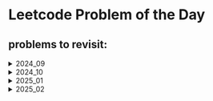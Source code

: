 # Leetcode Problem of the Day

## problems to revisit:

<details>
<summary>2024_09</summary>

|date|problem|link|revisited|
|:--|:-----|:---|:-------:|
|28|641|[Design Circular Deque](https://leetcode.com/problems/design-circular-deque/)|&cross;|
| | | | | 

</details>

<details>
<summary>2024_10</summary>

|date|problem|link|revisited|
|:--|:-----|:---|:-------:|
|12|641|[divide intervals into min no. of groups](https://leetcode.com/problems/divide-intervals-into-minimum-number-of-groups/description/)|&cross;|
|15 |2938 |[Separate Black and White Balls](https://leetcode.com/problems/separate-black-and-white-balls/description/?envType=daily-question&envId=2024-10-15) | &dash;| 
|16|1405|[Longest Happy String](https://leetcode.com/problems/longest-happy-string/description/) |&cross;|
|17|670|[Maximum Swap](https://leetcode.com/problems/maximum-swap/?envType=daily-question&envId=2024-10-17) |&cross;|

</details>

<details>
<summary>2025_01</summary>

|date|problem|link|topics|revisited|remarks|
|:--|:-----|:---|:-----:|:-------:|:------:|
|01|1422|[Maximum Score After Splitting a String](https://leetcode.com/problems/maximum-score-after-splitting-a-string/description/)| |&cross;| |
|02|2559|[Count Vowel Strings in Ranges](https://leetcode.com/problems/count-vowel-strings-in-ranges/?envType=daily-question&envId=2025-01-02)| |&cross;| |
|03|2270|[Number of Ways to Split Array](https://leetcode.com/problems/number-of-ways-to-split-array/?envType=daily-question&envId=2025-01-03)| |&cross;| |
|04|1930|[Unique Length-3 Palindromic Subsequences](https://leetcode.com/problems/unique-length-3-palindromic-subsequences/?envType=daily-question&envId=2025-01-04)| |&cross;|
|05|2381|[2381. Shifting Letters II](https://leetcode.com/problems/shifting-letters-ii/description/?envType=daily-question&envId=2025-01-05)| |&cross;| |
|06|1769|[1769. Minimum Number of Operations to Move All Balls to Each Box](https://leetcode.com/problems/minimum-number-of-operations-to-move-all-balls-to-each-box/?envType=daily-question&envId=2025-01-06)| |&cross;| retry atleast once.|
|07|1408|[1408. String Matching in an Array](https://leetcode.com/problems/string-matching-in-an-array/?envType=daily-question&envId=2025-01-07)|string, kmp|&cross;| solved using brute force. optimise using kmp|
|08|3042|[3042. Count Prefix and Suffix Pairs I](https://leetcode.com/problems/count-prefix-and-suffix-pairs-i/?envType=daily-question&envId=2025-01-08)|string, Trie|&cross;| solved using brute force. optimization needed|
|09|2185|[2185. Counting Words With a Given Prefix](https://leetcode.com/problems/counting-words-with-a-given-prefix/?envType=daily-question&envId=2025-01-09)|string, pattern matching|&cross;| solved using brute force. explore optimization|
|10|916|[916. Word Subsets](https://leetcode.com/problems/word-subsets/?envType=daily-question&envId=2025-01-10)|string, pattern matching|&cross;| solved but explore optimization|
|11|1400|[1400. Construct K Palindrome Strings](https://leetcode.com/problems/construct-k-palindrome-strings/?envType=daily-question&envId=2025-01-11)|string, map, greedy|&cross;| intution didn't came naturally, problem thik se samjha nhi tha.|
|12|2116|[2116. Check if a Parentheses String Can Be Valid](https://leetcode.com/problems/check-if-a-parentheses-string-can-be-valid/?envType=daily-question&envId=2025-01-12)|string, stack, greedy|&cross;| almost ho gya tha khudse.|
|13|2116|[3223. Minimum Length of String After Operations](https://leetcode.com/problems/minimum-length-of-string-after-operations/?envType=daily-question&envId=2025-01-13)|string, logical|&cross;|good easy question|
|14|2657|[2657. Find the Prefix Common Array of Two Arrays](https://leetcode.com/problems/find-the-prefix-common-array-of-two-arrays/?envType=daily-question&envId=2025-01-14)|array, hashtable, bit manipulation|&cross;|good easy practice problem|
|15|2429|[2429. Minimize XOR](https://leetcode.com/problems/minimize-xor/?envType=daily-question&envId=2025-01-15)|bit manipulation|&cross;|bit manipulation padhna padega|
|16|2425|[2425. Bitwise XOR of All Pairings](https://leetcode.com/problems/bitwise-xor-of-all-pairings/)|bit manipulation|&cross;|ho gya tha mujhse but bit manipulation padhna padega|
|17|2683|[2683. Neighboring Bitwise XOR](https://leetcode.com/problems/neighboring-bitwise-xor/?envType=daily-question&envId=2025-01-17)|bit manipulation|&cross;|tha easy question par hua nhi mujhse|
|18|1368|[1368. Minimum Cost to Make at Least One Valid Path in a Grid](https://leetcode.com/problems/minimum-cost-to-make-at-least-one-valid-path-in-a-grid/?envType=daily-question&envId=2025-01-18)|2d-array, bfs, shortest path, heap(priority queue), graph, matrix|&cross;|zero idea bas copy paste kiya hai|
|19|407|[407. Trapping Rain Water II](https://leetcode.com/problems/trapping-rain-water-ii/?envType=daily-question&envId=2025-01-19)|heap, priority queue, matrix|&cross;|zero idea bas copy paste kiya hai|
|20|2661|[2661. First Completely Painted Row or Column](https://leetcode.com/problems/first-completely-painted-row-or-column/?envType=daily-question&envId=2025-01-20)|array, hashing, matrix|&cross;|was a easy one, karne ka mann nhi kiya to approach dekha and coded myself|
|21|2017|[2017. Grid Game](https://leetcode.com/problems/grid-game/?envType=daily-question&envId=2025-01-21)|array, matrix|&cross;|was a easy one, khud karna chaiye tha...|
|22|1765|[1765. Map of Highest Peak](https://leetcode.com/problems/map-of-highest-peak/?envType=daily-question&envId=2025-01-22)|array, matrix, graph, multi-source-BFS|&cross;|graph is another topic jo karna hai|
|23|1267|[1267. Count Servers that Communicate](https://leetcode.com/problems/count-servers-that-communicate/?envType=daily-question&envId=2025-01-23)|array, matrix, graph, bfs, dfs|&cross;|graph is another topic jo karna hai, easy tha aaj ka problem thode aur effort marta to ho jaata|
|25|2948|[2948. Make Lexicographically Smallest Array by Swapping Elements](https://leetcode.com/problems/make-lexicographically-smallest-array-by-swapping-elements/?envType=daily-question&envId=2025-01-25)|array, sorting, hashing|&cross;|achha question tha, was on the right track but hua nhi|
|26|2127|[2127. Maximum Employees to Be Invited to a Meeting](https://leetcode.com/problems/maximum-employees-to-be-invited-to-a-meeting/?envType=daily-question&envId=2025-01-26)|bfs, graph|&cross;|graph ka bohot hi hard question, please revisit this once graph padh lo|
|26|1462|[1462. Course Schedule IV](https://leetcode.com/problems/course-schedule-iv/?envType=daily-question&envId=2025-01-27)|bfs, graph|&cross;|graph padh le be|


</details>
<details>
<summary>2025_02</summary>

|date|link|topics|Mark for revision|revised on|remarks|
|:--|:---|:-----:|:-------:|:----:|:------:|
|01|[3151. Special Array I](https://leetcode.com/problems/special-array-i/?envType=daily-question&envId=2025-02-01)|arrays|&cross;|&cross;|easy array question|
|02|[1752. Check if Array Is Sorted and Rotated](https://leetcode.com/problems/check-if-array-is-sorted-and-rotated/?envType=daily-question&envId=2025-02-02)|arrays|&cross;|&cross;|easy array question|
|03|[3105. Longest Strictly Increasing or Strictly Decreasing Subarray](https://leetcode.com/problems/longest-strictly-increasing-or-strictly-decreasing-subarray/?envType=daily-question&envId=2025-02-03)|arrays|&cross;|&cross;|easy array question|


</details>